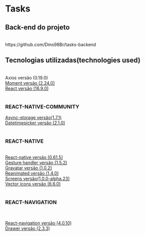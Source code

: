 <h1>Tasks</h1>
 
<h2>Back-end do projeto</h2></br>
https://github.com/Dms98Br/tasks-backend

<h2>Tecnologias utilizadas(technologies used)</h2><br/>
<ahttps://github.com/axios/axios/releases>Axios versão (0.19.0)</a><br/>
<a href="https://momentjs.com/">Moment versão (2.24.0)</a><br/>
<a href="https://pt-br.reactjs.org/">React versão (16.9.0)</a><br/><br/>
<h3>REACT-NATIVE-COMMUNITY</h3>
<a href="">Async-storage versão(1.7.1)</a><br/>
<a href="">Datetimepicker versão (2.1.0)</a><br/><br/>
<h3>REACT-NATIVE</h3><br/>
<a href="https://reactnative.dev/">React-native versão (0.61.5)</a><br/>
<a href="https://github.com/software-mansion/react-native-gesture-handler">Gesture handler versão (1.5.2)</a><br/>
<a href="https://www.npmjs.com/package/react-native-gravatar">Gravatar versão (1.0.2)</a><br/>
<a href="https://www.npmjs.com/package/react-native-reanimated">Reanimated versão (1.4.0)</a><br/>
<a href="https://www.npmjs.com/package/react-native-screens">Screens versão(1.0.0-alpha.23)</a><br/>
<a href="https://oblador.github.io/react-native-vector-icons/">Vector icons versão (6.6.0)</a><br/><br/>
<h3>REACT-NAVIGATION</h3><br/>

<a href="https://reactnavigation.org/">React-navigation versão (4.0.10)</a><br/>
<a href="https://reactnavigation.org/docs/drawer-based-navigation/">Drawer versão (2.3.3)</a><br/>
